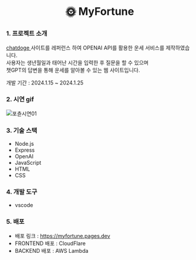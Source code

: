 # <p align="center">🌞 MyFortune</p>



### 1. 프로젝트 소개
[chatdoge ](https://fortunedoge.chat/) 사이트를 레퍼런스 하여 OPENAI API를 활용한 운세 서비스를 제작하였습니다.<BR>
사용자는 생년월일과 태어난 시간을 입력한 후 질문을 할 수 있으며 <BR>
챗GPT의 답변을 통해 운세를 알아볼 수 있는 웹 사이트입니다.

개발 기간 : 2024.1.15 ~ 2024.1.25

### 2. 시연 gif

![포츈시연01](https://github.com/hhhyeon97/MyFortune/assets/148893126/d1f0efe3-9aa5-46ad-95e9-dd754cc418eb)


### 3. 기술 스택
- Node.js
- Express
- OpenAI
- JavaScript
- HTML
- CSS

### 4. 개발 도구
- vscode 

### 5. 배포
- 배포 링크 : https://myfortune.pages.dev<BR>
- FRONTEND 배포 : CloudFlare<BR>
- BACKEND 배포 : AWS Lambda<BR>




